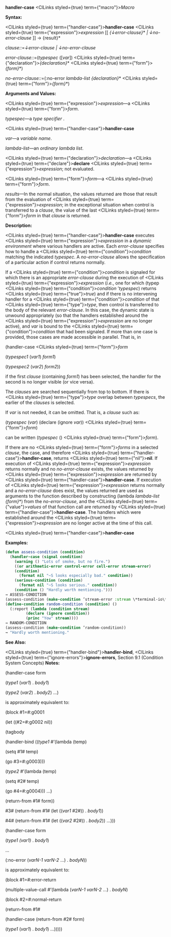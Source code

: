 **handler-case** <ClLinks styled={true} term={"macro"}><i>Macro</i></ClLinks> 



**Syntax:** 



<ClLinks styled={true} term={"handler-case"}><b>handler-case</b></ClLinks> <ClLinks styled={true} term={"expression"}><i>expression</i></ClLinks> [[ *\{↓error-clause\}*\* *| ↓no-error-clause* ]] → \{result\}\* 



*clause::*=*↓error-clause | ↓no-error-clause* 



*error-clause::*=(*typespec* ([*var*]) <ClLinks styled={true} term={"declaration"}><i>\{declaration\}</i></ClLinks>\* <ClLinks styled={true} term={"form"}><i>\{form\}</i></ClLinks>\*) 



*no-error-clause::*=(:no-error *lambda-list \{declaration\}*\* <ClLinks styled={true} term={"form"}><i>\{form\}</i></ClLinks>\*) 



**Arguments and Values:** 



<ClLinks styled={true} term={"expression"}><i>expression</i></ClLinks>—a <ClLinks styled={true} term={"form"}><i>form</i></ClLinks>. 



*typespec*—a *type specifier* . 







 



 



<ClLinks styled={true} term={"handler-case"}><b>handler-case</b></ClLinks> 



*var*—a *variable name*. 



*lambda-list*—an *ordinary lambda list*. 



<ClLinks styled={true} term={"declaration"}><i>declaration</i></ClLinks>—a <ClLinks styled={true} term={"declare"}><b>declare</b></ClLinks> <ClLinks styled={true} term={"expression"}><i>expression</i></ClLinks>; not evaluated. 



<ClLinks styled={true} term={"form"}><i>form</i></ClLinks>—a <ClLinks styled={true} term={"form"}><i>form</i></ClLinks>. 



*results*—In the normal situation, the values returned are those that result from the evaluation of <ClLinks styled={true} term={"expression"}><i>expression</i></ClLinks>; in the exceptional situation when control is transferred to a *clause*, the value of the last <ClLinks styled={true} term={"form"}><i>form</i></ClLinks> in that *clause* is returned. 



**Description:** 



<ClLinks styled={true} term={"handler-case"}><b>handler-case</b></ClLinks> executes <ClLinks styled={true} term={"expression"}><i>expression</i></ClLinks> in a *dynamic environment* where various handlers are active. Each *error-clause* specifies how to handle a <ClLinks styled={true} term={"condition"}><i>condition</i></ClLinks> matching the indicated *typespec*. A *no-error-clause* allows the specification of a particular action if control returns normally. 



If a <ClLinks styled={true} term={"condition"}><i>condition</i></ClLinks> is signaled for which there is an appropriate *error-clause* during the execution of <ClLinks styled={true} term={"expression"}><i>expression</i></ClLinks> (*i.e.*, one for which (typep <ClLinks styled={true} term={"condition"}><i>condition</i></ClLinks> ’*typespec*) returns <ClLinks styled={true} term={"true"}><i>true</i></ClLinks>) and if there is no intervening handler for a <ClLinks styled={true} term={"condition"}><i>condition</i></ClLinks> of that <ClLinks styled={true} term={"type"}><i>type</i></ClLinks>, then control is transferred to the body of the relevant *error-clause*. In this case, the dynamic state is unwound appropriately (so that the handlers established around the <ClLinks styled={true} term={"expression"}><i>expression</i></ClLinks> are no longer active), and *var* is bound to the <ClLinks styled={true} term={"condition"}><i>condition</i></ClLinks> that had been signaled. If more than one case is provided, those cases are made accessible in parallel. That is, in 



(handler-case <ClLinks styled={true} term={"form"}><i>form</i></ClLinks> 



(*typespec1* (*var1*) *form1*) 



(*typespec2* (*var2*) *form2*)) 



if the first *clause* (containing *form1*) has been selected, the handler for the second is no longer visible (or vice versa). 



The *clauses* are searched sequentially from top to bottom. If there is <ClLinks styled={true} term={"type"}><i>type</i></ClLinks> overlap between *typespecs*, the earlier of the *clauses* is selected. 



If *var* is not needed, it can be omitted. That is, a *clause* such as: 



(*typespec* (*var*) (declare (ignore *var*)) <ClLinks styled={true} term={"form"}><i>form</i></ClLinks>) 



can be written (*typespec* () <ClLinks styled={true} term={"form"}><i>form</i></ClLinks>). 



If there are no <ClLinks styled={true} term={"form"}><i>forms</i></ClLinks> in a selected *clause*, the case, and therefore <ClLinks styled={true} term={"handler-case"}><b>handler-case</b></ClLinks>, returns <ClLinks styled={true} term={"nil"}><b>nil</b></ClLinks>. If execution of <ClLinks styled={true} term={"expression"}><i>expression</i></ClLinks> returns normally and no *no-error-clause* exists, the values returned by <ClLinks styled={true} term={"expression"}><i>expression</i></ClLinks> are returned by <ClLinks styled={true} term={"handler-case"}><b>handler-case</b></ClLinks>. If execution of <ClLinks styled={true} term={"expression"}><i>expression</i></ClLinks> returns normally and a *no-error-clause* does exist, the values returned are used as arguments to the function described by constructing (lambda *lambda-list \{form\}*\*) from the *no-error-clause*, and the <ClLinks styled={true} term={"value"}><i>values</i></ClLinks> of that function call are returned by <ClLinks styled={true} term={"handler-case"}><b>handler-case</b></ClLinks>. The handlers which were established around the <ClLinks styled={true} term={"expression"}><i>expression</i></ClLinks> are no longer active at the time of this call. 







 



 



<ClLinks styled={true} term={"handler-case"}><b>handler-case</b></ClLinks> 



**Examples:**
```lisp
(defun assess-condition (condition) 
  (handler-case (signal condition) 
    (warning () "Lots of smoke, but no fire.") 
    ((or arithmetic-error control-error cell-error stream-error) 
	(condition) 
      (format nil "~S looks especially bad." condition)) 
    (serious-condition (condition) 
      (format nil "~S looks serious." condition)) 
    (condition () "Hardly worth mentioning."))) 
→ ASSESS-CONDITION 
(assess-condition (make-condition ’stream-error :stream \*terminal-io\*)) → "#<STREAM-ERROR 12352256> looks especially bad." 
(define-condition random-condition (condition) () 
  (:report (lambda (condition stream) 
	     (declare (ignore condition)) 
	     (princ "Yow" stream)))) 
→ RANDOM-CONDITION 
(assess-condition (make-condition ’random-condition)) 
→ "Hardly worth mentioning." 
```
**See Also:** 



<ClLinks styled={true} term={"handler-bind"}><b>handler-bind</b></ClLinks>, <ClLinks styled={true} term={"ignore-errors"}><b>ignore-errors</b></ClLinks>, Section 9.1 (Condition System Concepts) **Notes:** 



(handler-case form 



(*type1* (*var1*) . *body1*) 



(*type2* (*var2*) . *body2*) ...) 



is approximately equivalent to: 



(block #1=#:g0001 



(let ((#2=#:g0002 nil)) 



(tagbody 



(handler-bind ((*type1* #’(lambda (temp) 



(setq #1# temp) 



(go #3=#:g0003))) 



(*type2* #’(lambda (temp) 



(setq #2# temp) 



(go #4=#:g0004))) ...) 



(return-from #1# form)) 



#3# (return-from #1# (let ((*var1* #2#)) . *body1*)) 



#4# (return-from #1# (let ((*var2* #2#)) . *body2*)) ...))) 



(handler-case form 







 



 



(*type1 (var1)* . *body1*) 



... 



(:no-error (*varN-1 varN-2* ...) . *bodyN*)) 



is approximately equivalent to: 



(block #1=#:error-return 



(multiple-value-call #’(lambda (*varN-1 varN-2* ...) . *bodyN*) 



(block #2=#:normal-return 



(return-from #1# 



(handler-case (return-from #2# form) 



(*type1* (*var1*) . *body1*) ...))))) 



